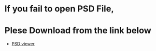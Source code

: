 
# If you fail to open PSD File,
# Plese Download from the link below

* [PSD viewer](https://psdviewer.org/download.aspx)


  
  

